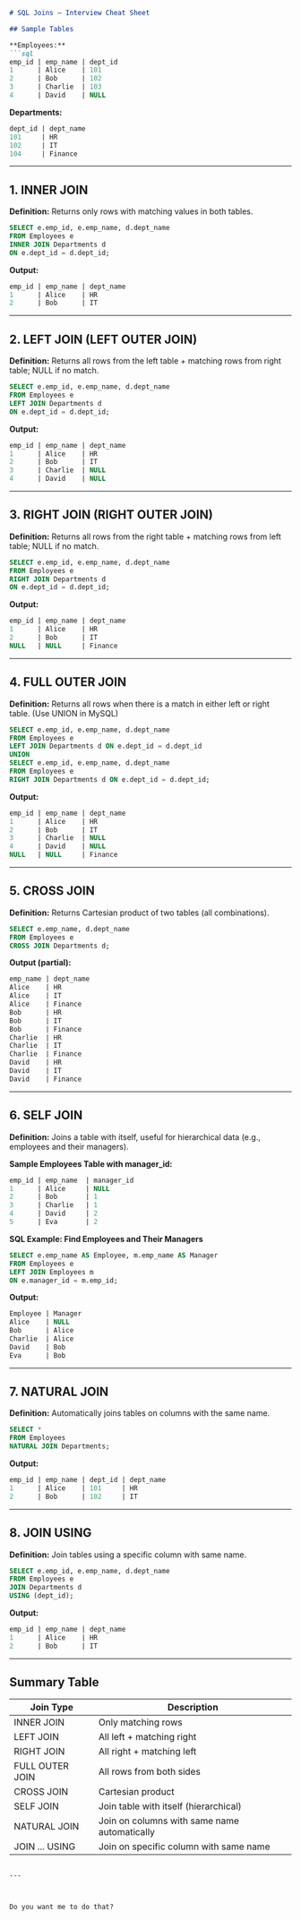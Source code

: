 
````markdown
# SQL Joins – Interview Cheat Sheet

## Sample Tables

**Employees:**
```sql
emp_id | emp_name | dept_id
1      | Alice    | 101
2      | Bob      | 102
3      | Charlie  | 103
4      | David    | NULL
````

**Departments:**

```sql
dept_id | dept_name
101     | HR
102     | IT
104     | Finance
```

---

## 1. INNER JOIN

**Definition:** Returns only rows with matching values in both tables.

```sql
SELECT e.emp_id, e.emp_name, d.dept_name
FROM Employees e
INNER JOIN Departments d
ON e.dept_id = d.dept_id;
```

**Output:**

```sql
emp_id | emp_name | dept_name
1      | Alice    | HR
2      | Bob      | IT
```

---

## 2. LEFT JOIN (LEFT OUTER JOIN)

**Definition:** Returns all rows from the left table + matching rows from right table; NULL if no match.

```sql
SELECT e.emp_id, e.emp_name, d.dept_name
FROM Employees e
LEFT JOIN Departments d
ON e.dept_id = d.dept_id;
```

**Output:**

```sql
emp_id | emp_name | dept_name
1      | Alice    | HR
2      | Bob      | IT
3      | Charlie  | NULL
4      | David    | NULL
```

---

## 3. RIGHT JOIN (RIGHT OUTER JOIN)

**Definition:** Returns all rows from the right table + matching rows from left table; NULL if no match.

```sql
SELECT e.emp_id, e.emp_name, d.dept_name
FROM Employees e
RIGHT JOIN Departments d
ON e.dept_id = d.dept_id;
```

**Output:**

```sql
emp_id | emp_name | dept_name
1      | Alice    | HR
2      | Bob      | IT
NULL   | NULL     | Finance
```

---

## 4. FULL OUTER JOIN

**Definition:** Returns all rows when there is a match in either left or right table. (Use UNION in MySQL)

```sql
SELECT e.emp_id, e.emp_name, d.dept_name
FROM Employees e
LEFT JOIN Departments d ON e.dept_id = d.dept_id
UNION
SELECT e.emp_id, e.emp_name, d.dept_name
FROM Employees e
RIGHT JOIN Departments d ON e.dept_id = d.dept_id;
```

**Output:**

```sql
emp_id | emp_name | dept_name
1      | Alice    | HR
2      | Bob      | IT
3      | Charlie  | NULL
4      | David    | NULL
NULL   | NULL     | Finance
```

---

## 5. CROSS JOIN

**Definition:** Returns Cartesian product of two tables (all combinations).

```sql
SELECT e.emp_name, d.dept_name
FROM Employees e
CROSS JOIN Departments d;
```

**Output (partial):**

```sql
emp_name | dept_name
Alice    | HR
Alice    | IT
Alice    | Finance
Bob      | HR
Bob      | IT
Bob      | Finance
Charlie  | HR
Charlie  | IT
Charlie  | Finance
David    | HR
David    | IT
David    | Finance
```

---

## 6. SELF JOIN

**Definition:** Joins a table with itself, useful for hierarchical data (e.g., employees and their managers).

**Sample Employees Table with manager\_id:**

```sql
emp_id | emp_name  | manager_id
1      | Alice     | NULL
2      | Bob       | 1
3      | Charlie   | 1
4      | David     | 2
5      | Eva       | 2
```

**SQL Example: Find Employees and Their Managers**

```sql
SELECT e.emp_name AS Employee, m.emp_name AS Manager
FROM Employees e
LEFT JOIN Employees m
ON e.manager_id = m.emp_id;
```

**Output:**

```sql
Employee | Manager
Alice    | NULL
Bob      | Alice
Charlie  | Alice
David    | Bob
Eva      | Bob
```

---

## 7. NATURAL JOIN

**Definition:** Automatically joins tables on columns with the same name.

```sql
SELECT *
FROM Employees
NATURAL JOIN Departments;
```

**Output:**

```sql
emp_id | emp_name | dept_id | dept_name
1      | Alice    | 101     | HR
2      | Bob      | 102     | IT
```

---

## 8. JOIN USING

**Definition:** Join tables using a specific column with same name.

```sql
SELECT e.emp_id, e.emp_name, d.dept_name
FROM Employees e
JOIN Departments d
USING (dept_id);
```

**Output:**

```sql
emp_id | emp_name | dept_name
1      | Alice    | HR
2      | Bob      | IT
```

---

## Summary Table

| Join Type       | Description                                  |
| --------------- | -------------------------------------------- |
| INNER JOIN      | Only matching rows                           |
| LEFT JOIN       | All left + matching right                    |
| RIGHT JOIN      | All right + matching left                    |
| FULL OUTER JOIN | All rows from both sides                     |
| CROSS JOIN      | Cartesian product                            |
| SELF JOIN       | Join table with itself (hierarchical)        |
| NATURAL JOIN    | Join on columns with same name automatically |
| JOIN ... USING  | Join on specific column with same name       |

```

---



Do you want me to do that?
```
